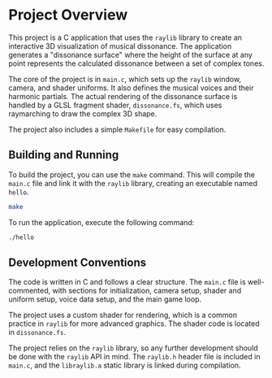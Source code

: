 # Project Overview

This project is a C application that uses the `raylib` library to create an interactive 3D visualization of musical dissonance. The application generates a "dissonance surface" where the height of the surface at any point represents the calculated dissonance between a set of complex tones.

The core of the project is in `main.c`, which sets up the `raylib` window, camera, and shader uniforms. It also defines the musical voices and their harmonic partials. The actual rendering of the dissonance surface is handled by a GLSL fragment shader, `dissonance.fs`, which uses raymarching to draw the complex 3D shape.

The project also includes a simple `Makefile` for easy compilation.

## Building and Running

To build the project, you can use the `make` command. This will compile the `main.c` file and link it with the `raylib` library, creating an executable named `hello`.

```bash
make
```

To run the application, execute the following command:

```bash
./hello
```

## Development Conventions

The code is written in C and follows a clear structure. The `main.c` file is well-commented, with sections for initialization, camera setup, shader and uniform setup, voice data setup, and the main game loop.

The project uses a custom shader for rendering, which is a common practice in `raylib` for more advanced graphics. The shader code is located in `dissonance.fs`.

The project relies on the `raylib` library, so any further development should be done with the `raylib` API in mind. The `raylib.h` header file is included in `main.c`, and the `libraylib.a` static library is linked during compilation.
